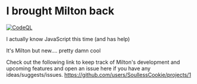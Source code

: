 # I brought Milton back

[![CodeQL](https://github.com/SoullessCookie/Milton-Reimagined/actions/workflows/codeql.yml/badge.svg)](https://github.com/SoullessCookie/Milton-Reimagined/actions/workflows/codeql.yml)

I actually know JavaScript this time (and has help)


It's Milton but new.... pretty damn cool


Check out the following link to keep track of Milton's development and upcoming features and open an issue here if you have any ideas/suggests/issues.
https://github.com/users/SoullessCookie/projects/1
